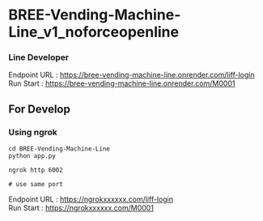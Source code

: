# BREE-Vending-Machine-Line_v1_noforceopenline
### Line Developer
Endpoint URL : https://bree-vending-machine-line.onrender.com/liff-login  
Run Start : https://bree-vending-machine-line.onrender.com/M0001


## For Develop
### Using ngrok 
```
cd BREE-Vending-Machine-Line
python app.py    

ngrok http 6002

# use same port
```
Endpoint URL : https://ngrokxxxxxx.com/liff-login  
Run Start : https://ngrokxxxxxx.com/M0001

